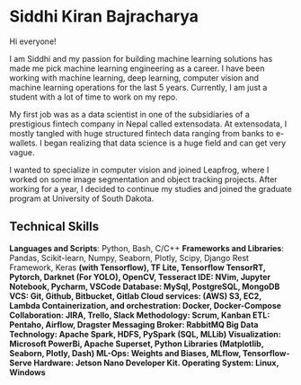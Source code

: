 # Siddhi Kiran Bajracharya

Hi everyone!

I am Siddhi and my passion for building machine learning solutions has made me pick machine learning engineering as a career. I have been working with machine learning, deep learning, computer vision and machine learning operations for the last 5 years. Currently, I am just a student with a lot of time to work on my repo.

My first job was as a data scientist in one of the subsidiaries of a prestigious fintech company in Nepal called extensodata. At extensodata, I mostly tangled with huge structured fintech data ranging from banks to e-wallets. I began realizing that data science is a huge field and can get very vague.

I wanted to specialize in computer vision and joined Leapfrog, where I worked on some image segmentation and object tracking projects. After working for a year, I decided to continue my studies and joined the graduate program at University of South Dakota.


## Technical Skills
<strong>Languages and Scripts</strong>: Python, Bash, C/C++
<strong>Frameworks and Libraries</strong>: Pandas, Scikit-learn, Numpy, Seaborn, Plotly, Scipy, Django Rest Framework, Keras
<strong>(with Tensorflow), TF Lite, Tensorflow TensorRT, Pytorch, Darknet (For YOLO), OpenCV, Tesseract
<strong>IDE</strong>: NVim, Jupyter Notebook, Pycharm, VSCode
<strong>Database</strong>: MySql, PostgreSQL, MongoDB
<strong>VCS</strong>: Git, Github, Bitbucket, Gitlab
<strong>Cloud services</strong>: (AWS) S3, EC2, Lambda
<strong>Containerization, and orchestration</strong>: Docker, Docker-Compose
<strong>Collaboration</strong>: JIRA, Trello, Slack
<strong>Methodology</strong>: Scrum, Kanban
<strong>ETL</strong>: Pentaho, Airflow, Dragster
<strong>Messaging Broker</strong>: RabbitMQ
<strong>Big Data Technology</strong>: Apache Spark, HDFS, PySpark (SQL, MLLib)
<strong>Visualization</strong>: Microsoft PowerBi, Apache Superset, Python Libraries (Matplotlib, Seaborn, Plotly, Dash)
<strong>ML-Ops</strong>: Weights and Biases, MLflow, Tensorflow-Serve
<strong>Hardware</strong>: Jetson Nano Developer Kit.
<strong>Operating System</strong>: Linux, Windows
